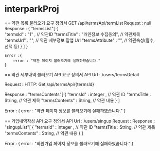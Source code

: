 # interparkProj


== 약관 목록 불러오기 요구 정의서
	GET  /api/termsApi/termList
	Request : null
	Response : {
		"termsList"[
			{	
				"termsId" : "1" ,					// 약관ID
				"termsTitle" : "개인정보 수집동의", 	// 약관제목
				"termsUrl" : "", 					// 약관 세부정보 팝업 Url
				"termsAttribute" : "", 				// 약관속성(필수,선택 등)
			}
		]
	} 
	
	Error :{
		error : "약관 페이지 불러오기에 실패하였습니다."
	}
	
== 약관 세부내역 불러오기 API 요구 정의서
API Url : /users/termsDetail

Request : 
	HTTP: Get
	/api/termsApi/{termsId}


Response : 
	"termsContents"[
		{
			"termsId" : integer ,		// 약관 ID
			"termsTitle : String,		// 약관 제목
			"termsContents" : String,	// 약관 내용
		}
	]	

Error : 
{
	error : "약관 페이지 정보를 불러오기에 실패하였습니다."
}



== 가입내역작성 API 요구 정의서
API Url : /users/singup
Request : 
Response : 
	"singupList"[
		{
			"termsId" : integer ,		// 약관 ID
			"termsTitle : String,		// 약관 제목
			"termsContents" : String,	// 약관 내용
		}
	]	

Error : 
{
	error : "회원가입 페이지 정보를 불러오기에 실패하였습니다."
}

 
